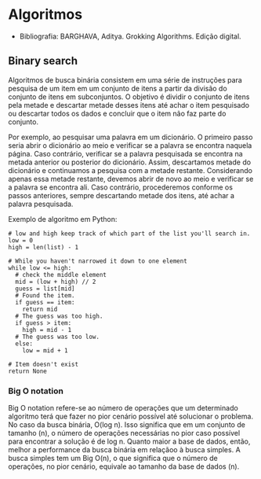 # Algoritmos
* Bibliografia: BARGHAVA, Aditya. Grokking Algorithms. Edição digital.

## Binary search

  Algoritmos de busca binária consistem em uma série de instruções para pesquisa de um item em um conjunto de itens a partir da divisão do conjunto de itens em subconjuntos.
  O objetivo é dividir o conjunto de itens pela metade e descartar metade desses itens até achar o item pesquisado ou descartar todos os dados e concluir que o item não faz parte do conjunto.

  Por exemplo, ao pesquisar uma palavra em um dicionário. O primeiro passo seria abrir o dicionário ao meio e verificar se a palavra se encontra naquela página.
  Caso contrário, verificar se a palavra pesquisada se encontra na metada anterior ou posterior do dicionário. 
  Assim, descartamos metade do dicionário e continuamos a pesquisa com a metade restante. 
  Considerando apenas essa metade restante, devemos abrir de novo ao meio e verificar se a palavra se encontra ali.
  Caso contrário, procederemos conforme os passos anteriores, sempre descartando metade dos itens, até achar a palavra pesquisada.

  Exemplo de algoritmo em Python:
  
    # low and high keep track of which part of the list you'll search in.
    low = 0
    high = len(list) - 1

    # While you haven't narrowed it down to one element
    while low <= high:
      # check the middle element
      mid = (low + high) // 2
      guess = list[mid]
      # Found the item.
      if guess == item:
        return mid
      # The guess was too high.
      if guess > item:
        high = mid - 1
      # The guess was too low.
      else:
        low = mid + 1

    # Item doesn't exist
    return None

  ### Big O notation

  Big O notation refere-se ao número de operações que um determinado algoritmo terá que fazer no pior cenário possível até solucionar o problema.
  No caso da busca binária, O(log n). 
  Isso significa que em um conjunto de tamanho (n), o número de operações necessárias no pior caso possível para encontrar a solução é de log n.
  Quanto maior a base de dados, então, melhor a performance da busca binária em relaçãoo à busca simples. 
  A busca simples tem um Big O(n), o que significa que o número de operações, no pior cenário, equivale ao tamanho da base de dados (n).















  
